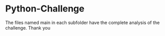 # Python-Challenge

The files named main in each subfolder have the complete analysis of the challenge. Thank you 
